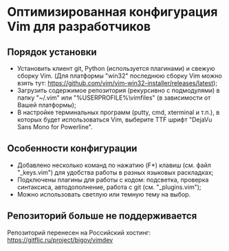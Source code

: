 
# Оптимизированная конфигурация Vim для разработчиков

## Порядок установки

 - Установить клиент git, Python (используется плагинами) и свежую сборку Vim. (Для платформы "win32" последнюю сборку Vim можно взять тут: https://github.com/vim/vim-win32-installer/releases/latest);
 - Загрузить содержимое репозитория (рекурсивно с подмодулями) в папку "~/.vim" или "%USERPROFILE%\vimfiles" (в зависимости от Вашей платформы);
  - В настройке терминальных программ (putty, cmd, xterminal и т.п.), в которых будет использоваться Vim, выберите TTF шрифт "DejaVu Sans Mono for Powerline".

## Особенности конфигурации

 - Добавлено несколько команд по нажатию (F*) клавиш (см. файл "_keys.vim") для удобства работы в разных языковых раскладках;
 - Подключены плагины для работы с кодом: подсветка, проверка синтаксиса, автодополнение, работа с git (см. "_plugins.vim");
 - Можно использовать светлую или темную тему на выбор.

## Репозиторий больше не поддерживается

Репозиторий перенесен на Российский хостинг: https://gitflic.ru/project/bigov/vimdev
